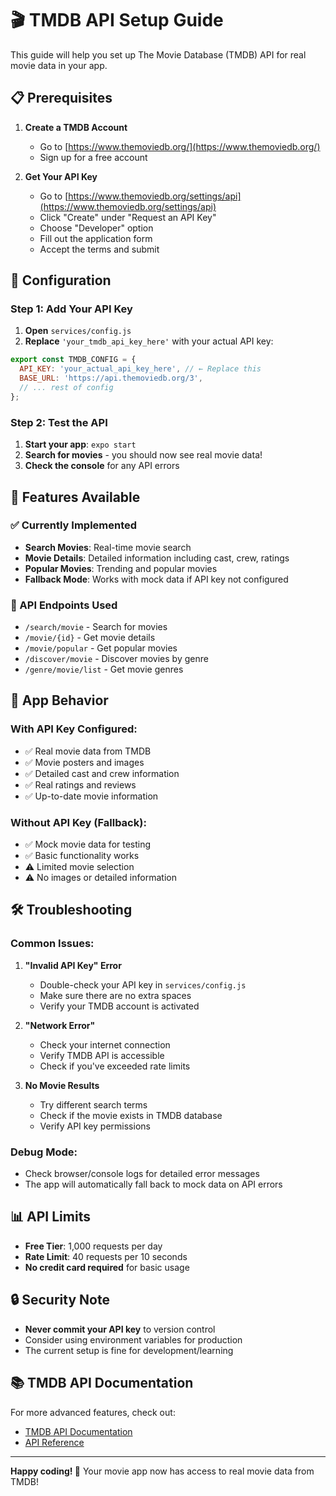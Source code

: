 # 🎬 TMDB API Setup Guide

This guide will help you set up The Movie Database (TMDB) API for real movie data in your app.

## 📋 Prerequisites

1. **Create a TMDB Account**
   - Go to [https://www.themoviedb.org/](https://www.themoviedb.org/)
   - Sign up for a free account

2. **Get Your API Key**
   - Go to [https://www.themoviedb.org/settings/api](https://www.themoviedb.org/settings/api)
   - Click "Create" under "Request an API Key"
   - Choose "Developer" option
   - Fill out the application form
   - Accept the terms and submit

## 🔧 Configuration

### Step 1: Add Your API Key

1. **Open** `services/config.js`
2. **Replace** `'your_tmdb_api_key_here'` with your actual API key:

```javascript
export const TMDB_CONFIG = {
  API_KEY: 'your_actual_api_key_here', // ← Replace this
  BASE_URL: 'https://api.themoviedb.org/3',
  // ... rest of config
};
```

### Step 2: Test the API

1. **Start your app**: `expo start`
2. **Search for movies** - you should now see real movie data!
3. **Check the console** for any API errors

## 🚀 Features Available

### ✅ Currently Implemented
- **Search Movies**: Real-time movie search
- **Movie Details**: Detailed information including cast, crew, ratings
- **Popular Movies**: Trending and popular movies
- **Fallback Mode**: Works with mock data if API key not configured

### 🔄 API Endpoints Used
- `/search/movie` - Search for movies
- `/movie/{id}` - Get movie details
- `/movie/popular` - Get popular movies
- `/discover/movie` - Discover movies by genre
- `/genre/movie/list` - Get movie genres

## 📱 App Behavior

### With API Key Configured:
- ✅ Real movie data from TMDB
- ✅ Movie posters and images
- ✅ Detailed cast and crew information
- ✅ Real ratings and reviews
- ✅ Up-to-date movie information

### Without API Key (Fallback):
- ✅ Mock movie data for testing
- ✅ Basic functionality works
- ⚠️ Limited movie selection
- ⚠️ No images or detailed information

## 🛠️ Troubleshooting

### Common Issues:

1. **"Invalid API Key" Error**
   - Double-check your API key in `services/config.js`
   - Make sure there are no extra spaces
   - Verify your TMDB account is activated

2. **"Network Error"**
   - Check your internet connection
   - Verify TMDB API is accessible
   - Check if you've exceeded rate limits

3. **No Movie Results**
   - Try different search terms
   - Check if the movie exists in TMDB database
   - Verify API key permissions

### Debug Mode:
- Check browser/console logs for detailed error messages
- The app will automatically fall back to mock data on API errors

## 📊 API Limits

- **Free Tier**: 1,000 requests per day
- **Rate Limit**: 40 requests per 10 seconds
- **No credit card required** for basic usage

## 🔒 Security Note

- **Never commit your API key** to version control
- Consider using environment variables for production
- The current setup is fine for development/learning

## 📚 TMDB API Documentation

For more advanced features, check out:
- [TMDB API Documentation](https://developers.themoviedb.org/3)
- [API Reference](https://developers.themoviedb.org/3/getting-started/introduction)

---

**Happy coding! 🎉** Your movie app now has access to real movie data from TMDB!